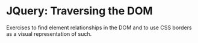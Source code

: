 # JQuery: Traversing the DOM

Exercises to find element relationships in the DOM and to use CSS borders as a visual representation  of such.
